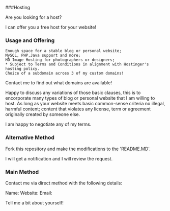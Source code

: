 ###Hosting

Are you looking for a host?

I can offer you a free host for your website!

### Usage and Offering

    Enough space for a stable blog or personal website;
    MySQL, PHP,Java support and more;
    HD Image Hosting for photographers or designers;
    * Subject to Terms and Conditions in alignment with Hostinger's hosting policy.
    Choice of a subdomain across 3 of my custom domains!

Contact me to find out what domains are available!

Happy to discuss any variations of those basic clauses, this is to encorporate
many types of blog or personal website that I am willing to host.
As long as your website meets basic common-sense criteria
no illegal, harmful content;
content that violates any license, term or agreement originally
created by someone else.

I am happy to negotiate any of my terms.

### Alternative Method

Fork this repository and make the modifications to the 'README.MD'.

I will get a notification and I will review the request.

### Main Method

Contact me via direct method with the following details:

Name:
Website:
Email:
 
Tell me a bit about yourself!
